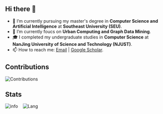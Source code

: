 ## Hi there 👋 

<!-- - ![](https://visitor-badge.glitch.me/badge?page_id=KendrickKan) -->

- 🔭 I’m currently pursuing my master's degree in **Computer Science and Artificial Intelligence** at **Southeast University (SEU)**.
- 🌱 I’m currently foucs on **Urban Computing and Graph Data Mining**.
- 🎓 I completed my undergraduate studies in **Computer Science** at **NanJing University of Science and Technology (NJUST)**.
- 📫 How to reach me: [Email](dongkan@seu.edu.cn) | [Google Scholar](https://scholar.google.com/citations?user=QlMlt9EAAAAJ&hl=en).

## Contributions

![Contributions](https://github-readme-activity-graph.vercel.app/graph?username=KendrickKan&theme=github-compact)

## Stats

![info](https://github-readme-stats.vercel.app/api?username=KendrickKan&show_icons=true&count_private=true&hide=prs&theme=default_repocard) &nbsp;&nbsp; ![Lang](https://github-readme-stats.vercel.app/api/top-langs/?username=KendrickKan&hide=ipynb,html&layout=compact)
